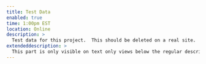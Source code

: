 ```yaml
---
title: Test Data
enabled: true
time: 1:00pm EST
location: Online
description: >
  Test data for this project.  This should be deleted on a real site. 
extendeddescription: >
  This part is only visible on text only views below the regular description.
---
```

